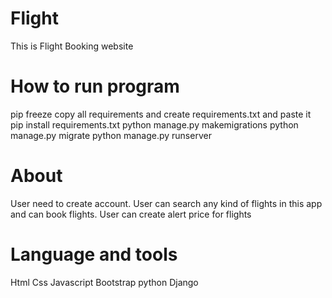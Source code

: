 # Flight

This is Flight Booking website

# How to run program

pip freeze 
copy all requirements and create requirements.txt and paste it
pip install requirements.txt
python manage.py makemigrations
python manage.py migrate
python manage.py runserver


# About

User need to create account.
User can search any kind of flights in this app and can book flights.
User can create alert price for flights


# Language and tools

Html
Css
Javascript
Bootstrap
python 
Django
